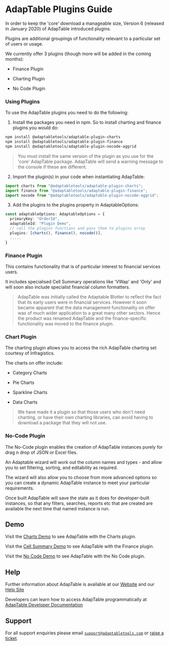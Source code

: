 # AdapTable Plugins Guide

In order to keep the 'core' download a manageable size, Version 6 (released in January 2020) of AdapTable introduced plugins. 

Plugins are additional groupings of functionality relevant to a particular set of users or usage.

We currently offer 3 plugins (though more will be added in the coming months):

- Finance Plugin

- Charting Plugin

- No Code Plugin

### Using Plugins

To use the AdapTable plugins you need to do the following:

1.  Install the packages you need in npm. So to install charting and finance plugins you would do:

```sh
npm install @adaptabletools/adaptable-plugin-charts
npm install @adaptabletools/adaptable-plugin-finance
npm install @adaptabletools/adaptable-plugin-nocode-aggrid
```

> You must install the same version of the plugin as you use for the 'core' AdapTable package.  AdapTable will send a warning message to the console if these are different.

2.  Import the plugin(s) in your code when instantiating AdapTable:

```ts
import charts from "@adaptabletools/adaptable-plugin-charts";
import finance from "@adaptabletools/adaptable-plugin-finance";
import nocode from "@adaptabletools/adaptable-plugin-nocode-aggrid";
```

3.  Add the plugins to the plugins property in AdaptableOptions:

```ts
const adaptableOptions: AdaptableOptions = {
  primaryKey: "OrderId",
  adaptableId: "Plugin Demo",
  // call the plugins functions and pass them to plugins array
  plugins: [charts(), finance(), nocode()],
  .....
}
```

### Finance Plugin

This contains functionality that is of particular interest to financial services users.

It includes specialised Cell Summary operations like 'VWap' and 'Only' and will soon also include specialist financial column formatters.

> AdapTable was initially called the Adaptable Blotter to reflect the fact that its early users were in financial services. However it soon became apparent that the data management functionality on offer was of much wider application to a great many other sectors.  Hence the product was renamed AdapTable and the finance-specific functionality was moved to the finance plugin.

### Chart Plugin

The charting plugin allows you to access the rich AdapTable charting set courtesy of Infragistics.

The charts on offer include:

- Category Charts

- Pie Charts

- Sparkline Charts

- Data Charts

> We have made it a plugin so that those users who don't need charting, or have their own charting libraries, can avoid having to download a package that they will not use.

### No-Code Plugin

The No-Code plugin enables the creation of AdapTable instances purely for drag n drop of JSON or Excel files.

An Adaptable wizard will work out the column names and types - and allow you to set filtering, sorting, and editability as required.

The wizard will also allow you to choose from more advanced options so you can create a dynamic AdapTable instance to meet your particular requirements.

Once built AdapTable will save the state as it does for developer-built instances, so that any filters, searches, reports etc that are created are available the next time that named instance is run.

## Demo

Visit the [Charts Demo](https://demo.adaptabletools.com/charts) to see AdapTable with the Charts plugin.

Visit the [Cell Summary Demo](https://demo.adaptabletools.com/gridmanagement/aggridcellsummarydemo) to see AdapTable with the Finance plugin.

Visit the [No Code Demo](https://demo.adaptabletools.com/admin/aggridnocodedemo) to see AdapTable with the No Code plugin.

## Help

Further information about AdapTable is available at our [Website](www.adaptabletools.com) and our [Help Site](https://adaptabletools.zendesk.com/hc/en-us)

Developers can learn how to access AdapTable programmatically at [AdapTable Developer Documentation](https://api.adaptabletools.com) 

## Support

For all support enquiries please email [`support@adaptabletools.com`](mailto:support@adaptabletools.com) or [raise a ticket](https://adaptabletools.zendesk.com/hc/en-us/requests/new).
